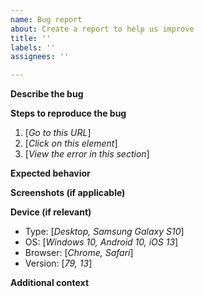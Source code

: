 ```yaml
---
name: Bug report
about: Create a report to help us improve
title: ''
labels: ''
assignees: ''

---
```


**Describe the bug**


**Steps to reproduce the bug**
1. [*Go to this URL*]
2. [*Click on this element*]
3. [*View the error in this section*]

**Expected behavior**


**Screenshots (if applicable)**


**Device (if relevant)**
 - Type: [*Desktop, Samsung Galaxy S10*]
 - OS: [*Windows 10, Android 10, iOS 13*]
 - Browser: [*Chrome, Safari*]
 - Version: [*79, 13*]

**Additional context**

